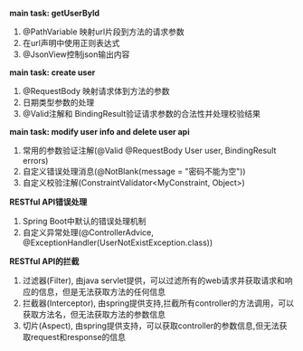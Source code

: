 **main task: getUserById**
1. @PathVariable 映射url片段到方法的请求参数
2. 在url声明中使用正则表达式
3. @JsonView控制json输出内容

**main task: create user**
1. @RequestBody 映射请求体到方法的参数
2. 日期类型参数的处理
3. @Valid注解和 BindingResult验证请求参数的合法性并处理校验结果

**main task: modify user info and delete user api**
1. 常用的参数验证注解(@Valid @RequestBody User user, BindingResult errors)
2. 自定义错误处理消息(@NotBlank(message = "密码不能为空"))
3. 自定义校验注解(ConstraintValidator<MyConstraint, Object>)

**RESTful API错误处理**
1. Spring Boot中默认的错误处理机制
2. 自定义异常处理(@ControllerAdvice, @ExceptionHandler(UserNotExistException.class))

**RESTful API的拦截**
1. 过滤器(Filter), 由java servlet提供，可以过滤所有的web请求并获取请求和响应的信息，但是无法获取方法的任何信息
2. 拦截器(Interceptor), 由spring提供支持,拦截所有controller的方法调用，可以获取方法名，但无法获取方法的参数信息
3. 切片(Aspect), 由spring提供支持，可以获取controller的参数信息,但无法获取request和response的信息

